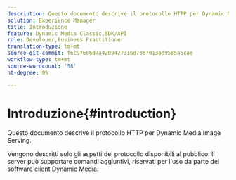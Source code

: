 ```yaml
---
description: Questo documento descrive il protocollo HTTP per Dynamic Media Image Serving.
solution: Experience Manager
title: Introduzione
feature: Dynamic Media Classic,SDK/API
role: Developer,Business Practitioner
translation-type: tm+mt
source-git-commit: f6c97606d7a4209427316d7367013ad9585a5cae
workflow-type: tm+mt
source-wordcount: '58'
ht-degree: 0%

---
```



# Introduzione{#introduction}

Questo documento descrive il protocollo HTTP per Dynamic Media Image Serving.

Vengono descritti solo gli aspetti del protocollo disponibili al pubblico. Il server può supportare comandi aggiuntivi, riservati per l&#39;uso da parte del software client Dynamic Media.
